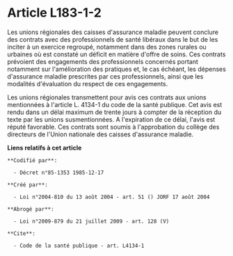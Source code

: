 # Article L183-1-2

Les unions régionales des caisses d'assurance maladie peuvent conclure des contrats avec des professionnels de santé libéraux
dans le but de les inciter à un exercice regroupé, notamment dans des zones rurales ou urbaines où est constaté un déficit en
matière d'offre de soins. Ces contrats prévoient des engagements des professionnels concernés portant notamment sur
l'amélioration des pratiques et, le cas échéant, les dépenses d'assurance maladie prescrites par ces professionnels, ainsi
que les modalités d'évaluation du respect de ces engagements.

Les unions régionales transmettent pour avis ces contrats aux unions mentionnées à l'article L. 4134-1 du code de la santé
publique. Cet avis est rendu dans un délai maximum de trente jours à compter de la réception du texte par les unions
susmentionnées. A l'expiration de ce délai, l'avis est réputé favorable. Ces contrats sont soumis à l'approbation du collège
des directeurs de l'Union nationale des caisses d'assurance maladie.

**Liens relatifs à cet article**

	**Codifié par**:

	  - Décret n°85-1353 1985-12-17

	**Créé par**:

	  - Loi n°2004-810 du 13 août 2004 - art. 51 () JORF 17 août 2004

	**Abrogé par**:

	  - Loi n°2009-879 du 21 juillet 2009 - art. 128 (V)

	**Cite**:

	  - Code de la santé publique - art. L4134-1
